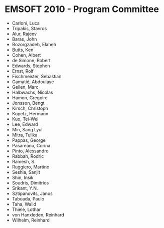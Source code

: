 # EMSOFT 2010 - Program Committee
* Carloni, Luca
* Tripakis, Stavros
* Alur, Rajeev
* Baras, John
* Bozorgzadeh, Elaheh
* Butts, Ken
* Cohen, Albert
* de Simone, Robert
* Edwards, Stephen
* Ernst, Rolf
* Fischmeister, Sebastian
* Gamatié, Abdoulaye
* Geilen, Marc
* Halbwachs, Nicolas
* Hamon, Gregoire
* Jonsson, Bengt
* Kirsch, Christoph
* Kopetz, Hermann
* Kuo, Tei-Wei
* Lee, Edward
* Min, Sang Lyul
* Mitra, Tulika
* Pappas, George
* Pasareanu, Corina
* Pinto, Alessandro
* Rabbah, Rodric
* Ramesh, S.
* Ruggiero, Martino
* Seshia, Sanjit
* Shin, Insik
* Soudris, Dimitrios
* Srikant, Y.N.
* Sztipanovits, Janos
* Tabuada, Paulo
* Taha, Walid
* Thiele, Lothar
* von Hanxleden, Reinhard
* Wilhelm, Reinhard

